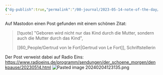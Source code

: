 ```yaml
---
{"dg-publish":true,"permalink":"/00-journal/2023-05-14-note-of-the-day/","tags":["class/note"],"noteIcon":""}
---
```


Auf Mastodon einen Post gefunden mit einem schönen Zitat:

> [!quote]
> "Geboren wird nicht nur das Kind durch die Mutter, sondern auch die Mutter durch das Kind", 
> 
> [[60_People/Gertrud von le Fort\|Gertrud von Le Fort]], Schriftstellerin 

Der Post verweist dabei auf Radio Eins: https://www.radioeins.de/programm/sendungen/der_schoene_morgen/denkpause/20230514.html
![Pasted image 20240204123135.png](/img/user/70_Ressources/pasted_assets/Pasted%20image%2020240204123135.png)
